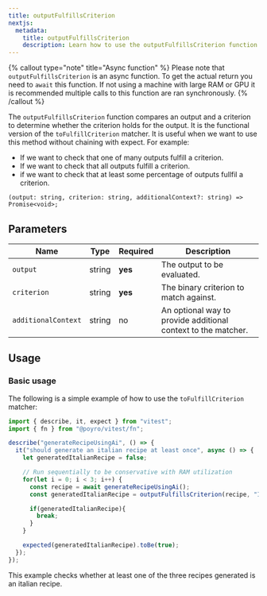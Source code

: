 ```yaml
---
title: outputFulfillsCriterion
nextjs:
  metadata:
    title: outputFulfillsCriterion
    description: Learn how to use the outputFulfillsCriterion function in Poyro.
---
```


{% callout type="note" title="Async function" %}
Please note that `outputFulfillsCriterion` is an async function. To get the actual return you need to `await` this function. If not using a machine with large RAM or GPU it is recommended multiple calls to this function are ran synchronously.
{% /callout %}

The `outputFulfillsCriterion` function compares an output and a criterion to determine whether the criterion holds for the output. It is the functional version of the `toFulfillCriterion` matcher. It is useful when we want to use this method without chaining with expect. For example:

- If we want to check that one of many outputs fulfill a criterion.
- If we want to check that all outputs fulfill a criterion.
- if we want to check that at least some percentage of outputs fullfil a criterion.

```tsx
(output: string, criterion: string, additionalContext?: string) => Promise<void>;
```

## Parameters

| Name                | Type   | Required | Description                                                   |
| ------------------- | ------ | -------- | ------------------------------------------------------------- |
| `output`            | string | **yes**  | The output to be evaluated.                                   |
| `criterion`         | string | **yes**  | The binary criterion to match against.                        |
| `additionalContext` | string | no       | An optional way to provide additional context to the matcher. |

## Usage

### Basic usage

The following is a simple example of how to use the `toFulfillCriterion` matcher:

```typescript
import { describe, it, expect } from "vitest";
import { fn } from "@poyro/vitest/fn";

describe("generateRecipeUsingAi", () => {
  it("should generate an italian recipe at least once", async () => {
    let generatedItalianRecipe = false;

    // Run sequentially to be conservative with RAM utilization
    for(let i = 0; i < 3; i++) {
      const recipe = await generateRecipeUsingAi();
      const generatedItalianRecipe = outputFulfillsCriterion(recipe, "Is an italian recipe");

      if(generatedItalianRecipe){
        break;
      }
    }

    expected(generatedItalianRecipe).toBe(true);
  });
});
```

This example checks whether at least one of the three recipes generated is an italian recipe.
